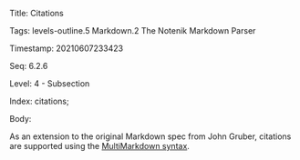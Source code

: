 Title:  Citations

Tags:   levels-outline.5 Markdown.2 The Notenik Markdown Parser

Timestamp: 20210607233423

Seq:    6.2.6

Level:  4 - Subsection

Index:  citations; 

Body: 

As an extension to the original Markdown spec from John Gruber, citations are supported using the [MultiMarkdown syntax][cite].

[cite]: https://fletcher.github.io/MultiMarkdown-6/syntax/citation.html
